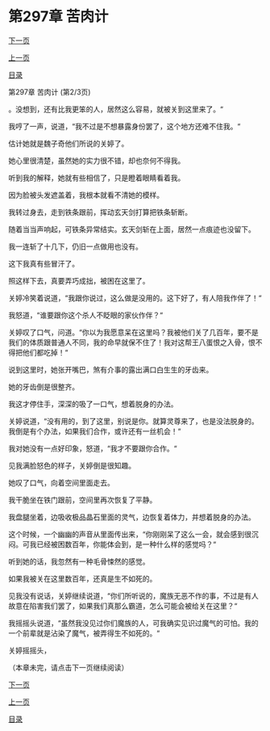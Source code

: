 <h1>第297章    苦肉计</h1>
            <div><p><a href="./0890_%E7%AC%AC297%E7%AB%A0_%E8%8B%A6%E8%82%89%E8%AE%A1.md">下一页</a></p><p><a href="./0888_%E7%AC%AC297%E7%AB%A0_%E8%8B%A6%E8%82%89%E8%AE%A1.md">上一页</a></p><p><a href="../">目录</a></p></div>
            <div><p>第297章    苦肉计 (第2/3页)</p><p>。没想到，还有比我更笨的人，居然这么容易，就被关到这里来了。“</p><p>我哼了一声，说道，“我不过是不想暴露身份罢了，这个地方还难不住我。“</p><p>估计她就是魏子奇他们所说的关婷了。</p><p>她心里很清楚，虽然她的实力很不错，却也奈何不得我。</p><p>听到我的解释，她就有些相信了，只是瞪着眼睛看着我。</p><p>因为脸被头发遮盖着，我根本就看不清她的模样。</p><p>我转过身去，走到铁条跟前，挥动玄天剑打算把铁条斩断。</p><p>随着当当声响起，可铁条异常结实。玄天剑斩在上面，居然一点痕迹也没留下。</p><p>我一连斩了十几下，仍旧一点做用也没有。</p><p>这下我真有些冒汗了。</p><p>照这样下去，真要弄巧成拙，被困在这里了。</p><p>关婷冷笑着说道，“我跟你说过，这么做是没用的。这下好了，有人陪我作伴了！“</p><p>我怒道，“谁要跟你这个杀人不眨眼的家伙作伴？“</p><p>关婷叹了口气，问道。“你以为我愿意呆在这里吗？我被他们关了几百年，要不是我们的体质跟普通人不同，我的命早就保不住了！我对这帮王八蛋恨之入骨，恨不得把他们都吃掉！“</p><p>说到这里时，她张开嘴巴，煞有介事的露出满口白生生的牙齿来。</p><p>她的牙齿倒是很整齐。</p><p>我这才停住手，深深的吸了一口气，想着脱身的办法。</p><p>关婷说道，“没有用的，到了这里，别说是你。就算灵尊来了，也是没法脱身的。我倒是有个办法，如果我们合作，或许还有一丝机会！“</p><p>我对她没有一点好印象，怒道，“我才不要跟你合作。“</p><p>见我满脸怒色的样子，关婷倒是很知趣。</p><p>她叹了口气，向着空间里面走去。</p><p>我干脆坐在铁门跟前，空间里再次恢复了平静。</p><p>我盘腿坐着，边吸收极品晶石里面的灵气，边恢复着体力，并想着脱身的办法。</p><p>这个时候，一个幽幽的声音从里面传出来，“你刚刚呆了这么一会，就会感到很沉闷。可我已经被困数百年，你能体会到，是一种什么样的感觉吗？“</p><p>听到她的话，我忽然有一种毛骨悚然的感觉。</p><p>如果我被关在这里数百年，还真是生不如死的。</p><p>见我没有说话，关婷继续说道，“你们所听说的，魔族无恶不作的事，不过是有人故意在陷害我们罢了，如果我们真那么霸道，怎么可能会被给关在这里？“</p><p>我摇摇头说道，“虽然我没见过你们魔族的人，可我确实见识过魔气的可怕。我的一个前辈就是沾染了魔气，被弄得生不如死的。“</p><p>关婷摇摇头，</p><p>（本章未完，请点击下一页继续阅读）</p></div>
            <div><p><a href="./0890_%E7%AC%AC297%E7%AB%A0_%E8%8B%A6%E8%82%89%E8%AE%A1.md">下一页</a></p><p><a href="./0888_%E7%AC%AC297%E7%AB%A0_%E8%8B%A6%E8%82%89%E8%AE%A1.md">上一页</a></p><p><a href="../">目录</a></p></div>